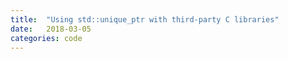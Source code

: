 ```yaml
---
title:  "Using std::unique_ptr with third-party C libraries"
date:   2018-03-05 
categories: code
---
```


